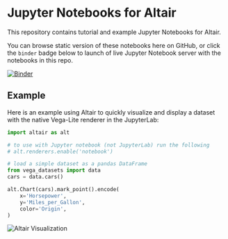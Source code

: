 # Jupyter Notebooks for Altair

This repository contains tutorial and example Jupyter Notebooks for Altair.

You can browse static version of these notebooks here on GitHub, or click the `binder`
badge below to launch of live Jupyter Notebook server with the notebooks in this 
repo.

[![Binder](https://mybinder.org/badge.svg)](https://mybinder.org/v2/gh/adrienpacifico/altair/master?filepath=https%3A%2F%2Fgithub.com%2Fadrienpacifico%2Faltair_notebooks%2Fblob%2Fmaster%2Fnotebooks%2F01-Index.ipynb)

## Example

Here is an example using Altair to quickly visualize and display a dataset with the native Vega-Lite renderer in the JupyterLab:

```python
import altair as alt

# to use with Jupyter notebook (not JupyterLab) run the following
# alt.renderers.enable('notebook')

# load a simple dataset as a pandas DataFrame
from vega_datasets import data
cars = data.cars()

alt.Chart(cars).mark_point().encode(
    x='Horsepower',
    y='Miles_per_Gallon',
    color='Origin',
)
```

![Altair Visualization](images/cars.png?raw=true)
